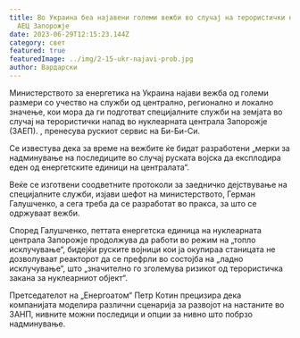 ```yaml
---
title: Во Украина беа најавени големи вежби во случај на терористички напад на
  АЕЦ Запорожје
date: 2023-06-29T12:15:23.144Z
category: свет
featured: true
featuredImage: ../img/2-15-ukr-najavi-prob.jpg
author: Вардарски
---
```

Министерството за енергетика на Украина најави вежба од големи размери со учество на служби од централно, регионално и локално значење, кои мора да ги подготват специјалните служби на земјата во случај на терористички напад во нуклеарната централа Запорожје (ЗАЕП). , пренесува рускиот сервис на Би-Би-Си.

Се известува дека за време на вежбите ќе бидат разработени „мерки за надминување на последиците во случај руската војска да експлодира еден од енергетските единици на централата“.

Веќе се изготвени соодветните протоколи за заедничко дејствување на специјалните служби, изјави шефот на министерството, Герман Галушченко, а сега треба да се разработат во пракса, за што се одржуваат вежби.

Според Галушченко, петтата енергетска единица на нуклеарната централа Запорожје продолжува да работи во режим на „топло исклучување“, бидејќи руските војници кои ја окупираа станицата не дозволуваат реакторот да се префрли во состојба на „ладно исклучување“, што „значително го зголемува ризикот од терористичка закана за нуклеарниот објект“.

Претседателот на „Енергоатом“ Петр Котин прецизира дека компанијата моделира различни сценарија за развојот на настаните во ЗАНП, нивните можни последици и опции за нивно што побрзо надминување.